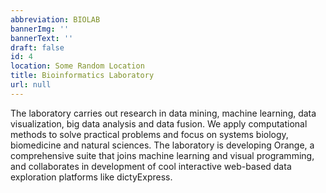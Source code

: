 ```yaml
---
abbreviation: BIOLAB
bannerImg: ''
bannerText: ''
draft: false
id: 4
location: Some Random Location
title: Bioinformatics Laboratory
url: null
---
```


The laboratory carries out research in data mining, machine learning, data visualization, big data analysis and data fusion. We apply computational methods to solve practical problems and focus on systems biology, biomedicine and natural sciences. The laboratory is developing Orange, a comprehensive suite that joins machine learning and visual programming, and collaborates in development of cool interactive web-based data exploration platforms like dictyExpress.